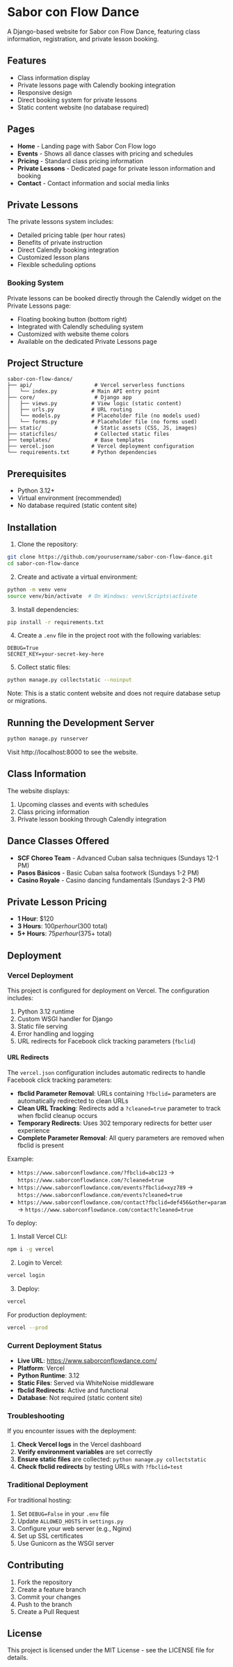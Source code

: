 # Sabor con Flow Dance

A Django-based website for Sabor con Flow Dance, featuring class information, registration, and private lesson booking.

## Features

- Class information display
- Private lessons page with Calendly booking integration
- Responsive design
- Direct booking system for private lessons
- Static content website (no database required)

## Pages

- **Home** - Landing page with Sabor Con Flow logo
- **Events** - Shows all dance classes with pricing and schedules
- **Pricing** - Standard class pricing information
- **Private Lessons** - Dedicated page for private lesson information and booking
- **Contact** - Contact information and social media links

## Private Lessons

The private lessons system includes:
- Detailed pricing table (per hour rates)
- Benefits of private instruction
- Direct Calendly booking integration
- Customized lesson plans
- Flexible scheduling options

### Booking System

Private lessons can be booked directly through the Calendly widget on the Private Lessons page:
- Floating booking button (bottom right)
- Integrated with Calendly scheduling system
- Customized with website theme colors
- Available on the dedicated Private Lessons page

## Project Structure

```
sabor-con-flow-dance/
├── api/                    # Vercel serverless functions
│   └── index.py           # Main API entry point
├── core/                   # Django app
│   ├── views.py           # View logic (static content)
│   ├── urls.py            # URL routing
│   └── models.py          # Placeholder file (no models used)
│   └── forms.py           # Placeholder file (no forms used)
├── static/                 # Static assets (CSS, JS, images)
├── staticfiles/            # Collected static files
├── templates/              # Base templates
├── vercel.json            # Vercel deployment configuration
└── requirements.txt       # Python dependencies
```

## Prerequisites

- Python 3.12+
- Virtual environment (recommended)
- No database required (static content site)

## Installation

1. Clone the repository:
```bash
git clone https://github.com/yourusername/sabor-con-flow-dance.git
cd sabor-con-flow-dance
```

2. Create and activate a virtual environment:
```bash
python -m venv venv
source venv/bin/activate  # On Windows: venv\Scripts\activate
```

3. Install dependencies:
```bash
pip install -r requirements.txt
```

4. Create a `.env` file in the project root with the following variables:
```
DEBUG=True
SECRET_KEY=your-secret-key-here
```

5. Collect static files:
```bash
python manage.py collectstatic --noinput
```

Note: This is a static content website and does not require database setup or migrations.

## Running the Development Server

```bash
python manage.py runserver
```

Visit http://localhost:8000 to see the website.

## Class Information

The website displays:
1. Upcoming classes and events with schedules
2. Class pricing information
3. Private lesson booking through Calendly integration

## Dance Classes Offered

- **SCF Choreo Team** - Advanced Cuban salsa techniques (Sundays 12-1 PM)
- **Pasos Básicos** - Basic Cuban salsa footwork (Sundays 1-2 PM)
- **Casino Royale** - Casino dancing fundamentals (Sundays 2-3 PM)

## Private Lesson Pricing

- **1 Hour**: $120
- **3 Hours**: $100 per hour ($300 total)
- **5+ Hours**: $75 per hour ($375+ total)

## Deployment

### Vercel Deployment

This project is configured for deployment on Vercel. The configuration includes:

1. Python 3.12 runtime
2. Custom WSGI handler for Django
3. Static file serving
4. Error handling and logging
5. URL redirects for Facebook click tracking parameters (`fbclid`)

#### URL Redirects

The `vercel.json` configuration includes automatic redirects to handle Facebook click tracking parameters:

- **fbclid Parameter Removal**: URLs containing `?fbclid=` parameters are automatically redirected to clean URLs
- **Clean URL Tracking**: Redirects add a `?cleaned=true` parameter to track when fbclid cleanup occurs
- **Temporary Redirects**: Uses 302 temporary redirects for better user experience
- **Complete Parameter Removal**: All query parameters are removed when fbclid is present

Example:
- `https://www.saborconflowdance.com/?fbclid=abc123` → `https://www.saborconflowdance.com/?cleaned=true`
- `https://www.saborconflowdance.com/events?fbclid=xyz789` → `https://www.saborconflowdance.com/events?cleaned=true`
- `https://www.saborconflowdance.com/contact?fbclid=def456&other=param` → `https://www.saborconflowdance.com/contact?cleaned=true`

To deploy:

1. Install Vercel CLI:
```bash
npm i -g vercel
```

2. Login to Vercel:
```bash
vercel login
```

3. Deploy:
```bash
vercel
```

For production deployment:
```bash
vercel --prod
```

### Current Deployment Status

- **Live URL**: https://www.saborconflowdance.com/
- **Platform**: Vercel
- **Python Runtime**: 3.12
- **Static Files**: Served via WhiteNoise middleware
- **fbclid Redirects**: Active and functional
- **Database**: Not required (static content site)

### Troubleshooting

If you encounter issues with the deployment:

1. **Check Vercel logs** in the Vercel dashboard
2. **Verify environment variables** are set correctly
3. **Ensure static files** are collected: `python manage.py collectstatic`
4. **Check fbclid redirects** by testing URLs with `?fbclid=test`

### Traditional Deployment

For traditional hosting:

1. Set `DEBUG=False` in your `.env` file
2. Update `ALLOWED_HOSTS` in `settings.py`
3. Configure your web server (e.g., Nginx)
4. Set up SSL certificates
5. Use Gunicorn as the WSGI server

## Contributing

1. Fork the repository
2. Create a feature branch
3. Commit your changes
4. Push to the branch
5. Create a Pull Request

## License

This project is licensed under the MIT License - see the LICENSE file for details.
